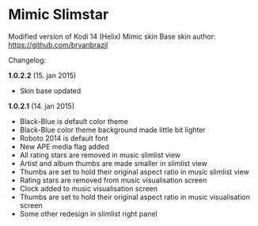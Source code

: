 # Mimic Slimstar
Modified version of Kodi 14 (Helix) Mimic skin
Base skin author: https://github.com/bryanbrazil

Changelog:

**1.0.2.2** (15. jan 2015)
- Skin base updated

**1.0.2.1** (14. jan 2015)
- Black-Blue is default color theme
- Black-Blue color theme background made little bit lighter
- Roboto 2014 is default font
- New APE media flag added
- All rating stars are removed in music slimlist view
- Artist and album thumbs are made smaller in slimlist view 
- Thumbs are set to hold their original aspect ratio in music slimlist view
- Rating stars are removed from music visualisation screen
- Clock added to music visualisation screen
- Thumbs are set to hold their original aspect ratio in music visualisation screen
- Some other redesign in slimlist right panel